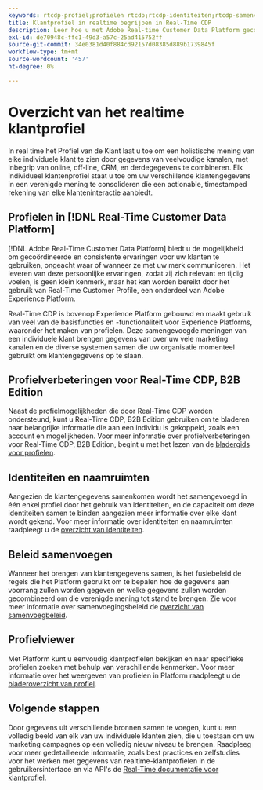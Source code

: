 ```yaml
---
keywords: rtcdp-profiel;profielen rtcdp;rtcdp-identiteiten;rtcdp-samenvoegingsbeleid;realtime klantprofiel
title: Klantprofiel in realtime begrijpen in Real-Time CDP
description: Leer hoe u met Adobe Real-time Customer Data Platform gecoördineerde, consistente en relevante ervaringen voor uw klanten kunt aansturen met Real-Time Customer Profile.
exl-id: de70948c-ffc1-49d3-a57c-25ad415752ff
source-git-commit: 34e0381d40f884cd92157d08385d889b1739845f
workflow-type: tm+mt
source-wordcount: '457'
ht-degree: 0%

---
```


# Overzicht van het realtime klantprofiel

In real time het Profiel van de Klant laat u toe om een holistische mening van elke individuele klant te zien door gegevens van veelvoudige kanalen, met inbegrip van online, off-line, CRM, en derdegegevens te combineren. Elk individueel klantenprofiel staat u toe om uw verschillende klantengegevens in een verenigde mening te consolideren die een actionable, timestamped rekening van elke klanteninteractie aanbiedt.

## Profielen in [!DNL Real-Time Customer Data Platform]

[!DNL Adobe Real-Time Customer Data Platform] biedt u de mogelijkheid om gecoördineerde en consistente ervaringen voor uw klanten te gebruiken, ongeacht waar of wanneer ze met uw merk communiceren. Het leveren van deze persoonlijke ervaringen, zodat zij zich relevant en tijdig voelen, is geen klein kenmerk, maar het kan worden bereikt door het gebruik van Real-Time Customer Profile, een onderdeel van Adobe Experience Platform.

Real-Time CDP is bovenop Experience Platform gebouwd en maakt gebruik van veel van de basisfuncties en -functionaliteit voor Experience Platforms, waaronder het maken van profielen. Deze samengevoegde meningen van een individuele klant brengen gegevens van over uw vele marketing kanalen en de diverse systemen samen die uw organisatie momenteel gebruikt om klantengegevens op te slaan.

## Profielverbeteringen voor Real-Time CDP, B2B Edition

Naast de profielmogelijkheden die door Real-Time CDP worden ondersteund, kunt u Real-Time CDP, B2B Edition gebruiken om te bladeren naar belangrijke informatie die aan een individu is gekoppeld, zoals een account en mogelijkheden. Voor meer informatie over profielverbeteringen voor Real-Time CDP, B2B Edition, begint u met het lezen van de [bladergids voor profielen](profile-browse.md).

## Identiteiten en naamruimten

Aangezien de klantengegevens samenkomen wordt het samengevoegd in één enkel profiel door het gebruik van identiteiten, en de capaciteit om deze identiteiten samen te binden aangezien meer informatie over elke klant wordt gekend. Voor meer informatie over identiteiten en naamruimten raadpleegt u de [overzicht van identiteiten](identities-overview.md).

## Beleid samenvoegen

Wanneer het brengen van klantengegevens samen, is het fusiebeleid de regels die het Platform gebruikt om te bepalen hoe de gegevens aan voorrang zullen worden gegeven en welke gegevens zullen worden gecombineerd om die verenigde mening tot stand te brengen. Zie voor meer informatie over samenvoegingsbeleid de [overzicht van samenvoegbeleid](merge-policies.md).

## Profielviewer

Met Platform kunt u eenvoudig klantprofielen bekijken en naar specifieke profielen zoeken met behulp van verschillende kenmerken. Voor meer informatie over het weergeven van profielen in Platform raadpleegt u de [bladeroverzicht van profiel](profile-browse.md).

## Volgende stappen

Door gegevens uit verschillende bronnen samen te voegen, kunt u een volledig beeld van elk van uw individuele klanten zien, die u toestaan om uw marketing campagnes op een volledig nieuw niveau te brengen. Raadpleeg voor meer gedetailleerde informatie, zoals best practices en zelfstudies voor het werken met gegevens van realtime-klantprofielen in de gebruikersinterface en via API&#39;s de [Real-Time documentatie voor klantprofiel](../../profile/home.md).
